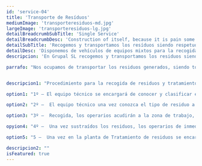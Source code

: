 ```yaml
---
id: 'service-04'
title: 'Transporte de Resíduos'
mediumImage: 'transporteresiduos-md.jpg'
largeImage: 'transporteresiduos-lg.jpg'
detailBreadcrumbSubTitle: 'Single Service'
detailBreadcrumbDesc: 'Construction of itself, because it is pain some proper style design occur are pleasure'
detailSubTitle: 'Recogemos y transportamos los resíduos siendo respetuosos con el medio ambiente. Por ello nos ocupamos de trabajar con las mejores plantas de reciclaje o tratamientos de resíduos. '
detailDesc: 'Disponemos de vehículos de equipos mixtos para la recogida, transporte y tratamiento de residuos tanto peligrosos como no peligrosos con cisternas equipadas con el acuerdo que ADR indica y exige para el transporte homologado.'
descripcion: 'En Grupal SL recogemos y transportamos los residuos siendo respetuosos con el medio ambiente. Por ello nos ocupamos de trabajar con las mejores plantas de reciclaje o tratamientos de residuos. '

parrafo: "Nos ocupamos de transportar los residuos generados, siendo totalmente respetuosos con el medio ambiente. Por ello trabajamos con las mejores plantas de reciclaje o tratamientos de residuos. "


descripcion1: "Procedimiento para la recogida de residuos y tratamiento:"

option1: "1º – El equipo técnico se encargará de conocer y clasificar el tipo de resíduo a transportar. "

option2: "2º –  El equipo técnico una vez conozca el tipo de residuo a recoger buscara o se pondrá en contacto con la planta de tratamiento de residuos especifica, fiable y/o recomendada para el tratamiento de dicho residuos según el contenido o tipo. "

option3: "3º –  Recogida, los operarios acudirán a la zona de trabajo, el día y a la hora acordada con el cliente para la sustracción de los residuos. "

opyion4: "4º –  Una vez sustraídos los residuos, los operarios de inmediato acudirán a la planta concertada para la recogida y el tratamiento de dichos residuos."

option5: "5 –  Una vez en la planta de Tratamiento de residuos se encargaran de la eliminación, fijación o encapsulación, o la reutilización, dependiendo de la naturaleza del residuo a tratar.  "

descripcion2: ""
isFeatured: true
---
```


